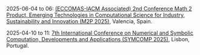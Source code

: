 2025-06-04 to 06: [(ECCOMAS-IACM Associated) 2nd Conference Math 2 Product, Emerging Technologies in Computational Science for Industry, Sustainability and Innovation (M2P 2025)](https://www.m2p2025.com/M2P2025/), Valencia, Spain.

2025-04-10 to 11: [7th International Conference on Numerical and Symbolic Computation, Developments and Applications (SYMCOMP 2025)](https://symcomp2025.isel.pt/), Lisbon, Portugal.

